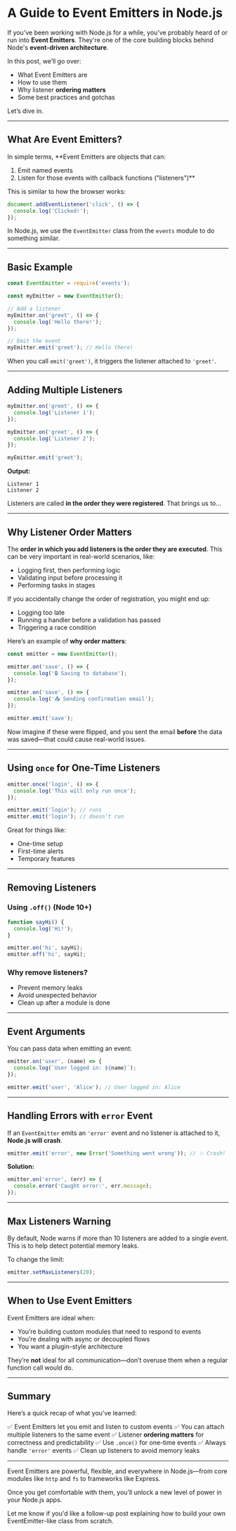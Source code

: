 
# A Guide to Event Emitters in Node.js

If you’ve been working with Node.js for a while, you’ve probably heard of or run into **Event Emitters**. They're one of the core building blocks behind Node's **event-driven architecture**.

In this post, we’ll go over:

* What Event Emitters are
* How to use them
* Why listener **ordering matters**
* Some best practices and gotchas

Let’s dive in.

---

## What Are Event Emitters?

In simple terms, \*\*Event Emitters are objects that can:

1. Emit named events
2. Listen for those events with callback functions ("listeners")\*\*

This is similar to how the browser works:

```js
document.addEventListener('click', () => {
  console.log('Clicked!');
});
```

In Node.js, we use the `EventEmitter` class from the `events` module to do something similar.

---

## Basic Example

```js
const EventEmitter = require('events');

const myEmitter = new EventEmitter();

// Add a listener
myEmitter.on('greet', () => {
  console.log('Hello there!');
});

// Emit the event
myEmitter.emit('greet'); // Hello there!
```

When you call `emit('greet')`, it triggers the listener attached to `'greet'`.

---

## Adding Multiple Listeners

```js
myEmitter.on('greet', () => {
  console.log('Listener 1');
});

myEmitter.on('greet', () => {
  console.log('Listener 2');
});

myEmitter.emit('greet');
```

**Output:**

```
Listener 1
Listener 2
```

Listeners are called **in the order they were registered**. That brings us to…

---

## Why Listener Order Matters

The **order in which you add listeners is the order they are executed**. This can be very important in real-world scenarios, like:

* Logging first, then performing logic
* Validating input before processing it
* Performing tasks in stages

If you accidentally change the order of registration, you might end up:

* Logging too late
* Running a handler before a validation has passed
* Triggering a race condition

Here’s an example of **why order matters**:

```js
const emitter = new EventEmitter();

emitter.on('save', () => {
  console.log('🔒 Saving to database');
});

emitter.on('save', () => {
  console.log('📤 Sending confirmation email');
});

emitter.emit('save');
```

Now imagine if these were flipped, and you sent the email **before** the data was saved—that could cause real-world issues.

---

## Using `once` for One-Time Listeners

```js
emitter.once('login', () => {
  console.log('This will only run once');
});

emitter.emit('login'); // runs
emitter.emit('login'); // doesn’t run
```

Great for things like:

* One-time setup
* First-time alerts
* Temporary features

---

## Removing Listeners

### Using `.off()` (Node 10+)

```js
function sayHi() {
  console.log('Hi!');
}

emitter.on('hi', sayHi);
emitter.off('hi', sayHi);
```

### Why remove listeners?

* Prevent memory leaks
* Avoid unexpected behavior
* Clean up after a module is done

---

## Event Arguments

You can pass data when emitting an event:

```js
emitter.on('user', (name) => {
  console.log(`User logged in: ${name}`);
});

emitter.emit('user', 'Alice'); // User logged in: Alice
```

---

## Handling Errors with `error` Event

If an `EventEmitter` emits an `'error'` event and no listener is attached to it, **Node.js will crash**.

```js
emitter.emit('error', new Error('Something went wrong')); // 💥 Crash!
```

**Solution:**

```js
emitter.on('error', (err) => {
  console.error('Caught error:', err.message);
});
```

---

## Max Listeners Warning

By default, Node warns if more than 10 listeners are added to a single event. This is to help detect potential memory leaks.

To change the limit:

```js
emitter.setMaxListeners(20);
```

---

## When to Use Event Emitters

Event Emitters are ideal when:

* You’re building custom modules that need to respond to events
* You’re dealing with async or decoupled flows
* You want a plugin-style architecture

They’re **not** ideal for all communication—don’t overuse them when a regular function call would do.

---

## Summary

Here’s a quick recap of what you’ve learned:

✅ Event Emitters let you emit and listen to custom events
✅ You can attach multiple listeners to the same event
✅ Listener **ordering matters** for correctness and predictability
✅ Use `.once()` for one-time events
✅ Always handle `'error'` events
✅ Clean up listeners to avoid memory leaks

---

Event Emitters are powerful, flexible, and everywhere in Node.js—from core modules like `http` and `fs` to frameworks like Express.

Once you get comfortable with them, you’ll unlock a new level of power in your Node.js apps.

Let me know if you'd like a follow-up post explaining how to build your own EventEmitter-like class from scratch.
